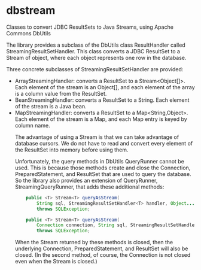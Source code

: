 # dbstream
Classes to convert JDBC ResultSets to Java Streams, using Apache Commons DbUtils

The library provides a subclass of the DbUtils class ResultHandler called StreamingResultSetHandler. This class converts a JDBC ResultSet to a Stream of object, where each object represents one row in the database.

Three concrete subclasses of StreamingResultSetHandler are provided:

  * ArrayStreamingHandler: converts a ResultSet to a Stream<Object[]>. Each element of the stream is an Object[], and each element of the array is a column value from the ResultSet.
  * BeanStreamingHandler: converts a ResultSet to a String<Object>. Each element of the stream is a Java bean.
  * MapStreamingHandler: converts a ResultSet to a Map<String,Object>. Each element of the stream is a Map, and each Map entry is keyed by column name.
  
The advantage of using a Stream is that we can take advantage of database cursors. We do not have to read and convert every element of the ResultSet into memory before using them.

Unfortunately, the query methods in DbUtils QueryRunner cannot be used. This is because those methods create and close the Connection, PreparedStatement, and ResultSet that are used to query the database. So the library also provides an extension of QueryRunner, StreamingQueryRunner, that adds these additional methods: 

```java
    public <T> Stream<T> queryAsStream(
        String sql, StreamingResultSetHandler<T> handler, Object... args)
        throws SQLException;

    public <T> Stream<T> queryAsStream(
        Connection connection, String sql, StreamingResultSetHandler<T> handler, Object... args)
        throws SQLException;

```

When the Stream returned by these methods is closed, then the underlying Connection, PreparedStatement, and ResultSet will also be closed. (In the second method, of course, the Connection is not closed even when the Stream is closed.)
